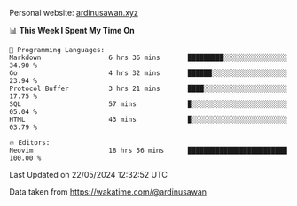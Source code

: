 Personal website: [ardinusawan.xyz](https://ardinusawan.xyz)

<!--START_SECTION:waka-->
📊 **This Week I Spent My Time On** 

```text
💬 Programming Languages: 
Markdown                 6 hrs 36 mins       █████████░░░░░░░░░░░░░░░░   34.90 % 
Go                       4 hrs 32 mins       ██████░░░░░░░░░░░░░░░░░░░   23.94 % 
Protocol Buffer          3 hrs 21 mins       ████░░░░░░░░░░░░░░░░░░░░░   17.75 % 
SQL                      57 mins             █░░░░░░░░░░░░░░░░░░░░░░░░   05.04 % 
HTML                     43 mins             █░░░░░░░░░░░░░░░░░░░░░░░░   03.79 % 

🔥 Editors: 
Neovim                   18 hrs 56 mins      █████████████████████████   100.00 % 
```


 Last Updated on 22/05/2024 12:32:52 UTC
<!--END_SECTION:waka-->
Data taken from https://wakatime.com/@ardinusawan
